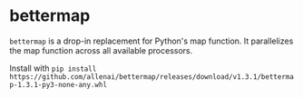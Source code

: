 bettermap
=========

`bettermap` is a drop-in replacement for Python's map function. It parallelizes
the map function across all available processors.

Install with `pip install https://github.com/allenai/bettermap/releases/download/v1.3.1/bettermap-1.3.1-py3-none-any.whl`
